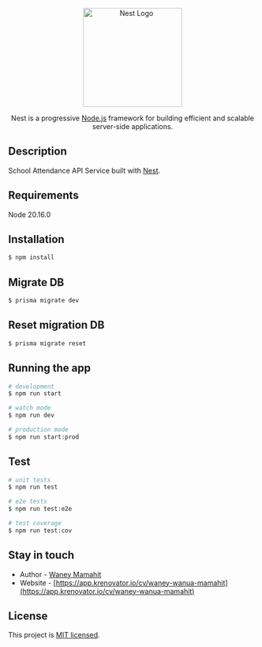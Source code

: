 <p align="center">
  <a href="http://nestjs.com/" target="blank"><img src="https://nestjs.com/img/logo-small.svg" width="200" alt="Nest Logo" /></a>
</p>

  <p align="center">Nest is a progressive <a href="http://nodejs.org" target="_blank">Node.js</a> framework for building efficient and scalable server-side applications.</p>

## Description

School Attendance API Service built with [Nest](https://github.com/nestjs/nest).

## Requirements
Node 20.16.0

## Installation

```bash
$ npm install
```

## Migrate DB
```bash
$ prisma migrate dev
```

## Reset migration DB
```bash
$ prisma migrate reset
```

## Running the app

```bash
# development
$ npm run start

# watch mode
$ npm run dev

# production mode
$ npm run start:prod
```

## Test

```bash
# unit tests
$ npm run test

# e2e tests
$ npm run test:e2e

# test coverage
$ npm run test:cov
```

## Stay in touch

- Author - [Waney Mamahit](https://github.com/waynemamahit)
- Website - [https://app.krenovator.io/cv/waney-wanua-mamahit](https://app.krenovator.io/cv/waney-wanua-mamahit)

## License

This project is [MIT licensed](LICENSE).
